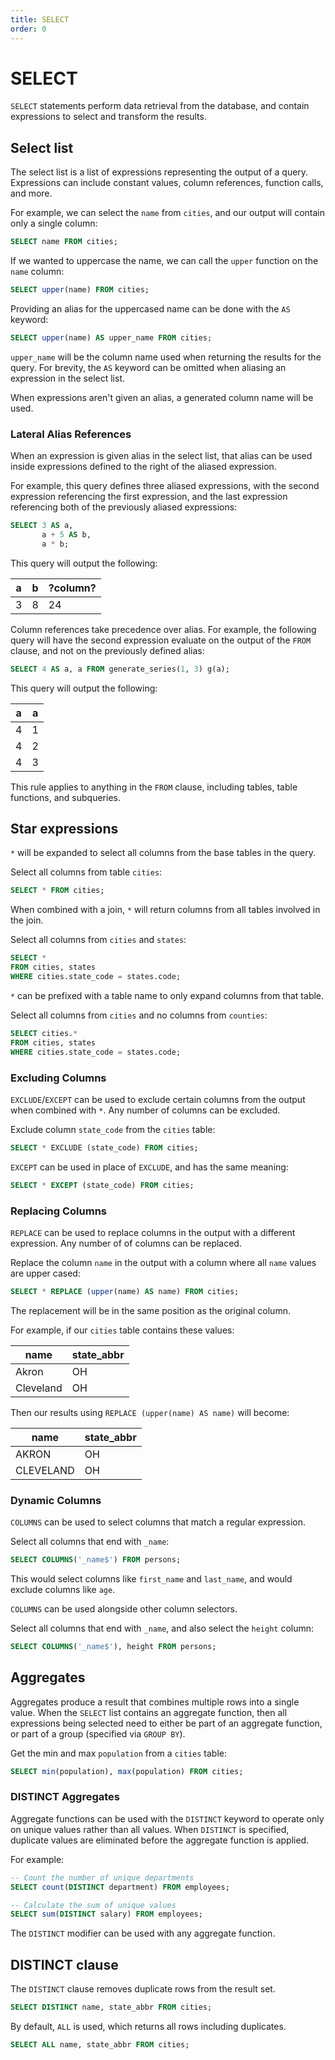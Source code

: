 ```yaml
---
title: SELECT
order: 0
---
```


# SELECT

`SELECT` statements perform data retrieval from the database, and contain
expressions to select and transform the results.

## Select list

The select list is a list of expressions representing the output of a query.
Expressions can include constant values, column references, function calls, and
more.

For example, we can select the `name` from `cities`, and our output will
contain only a single column:

```sql
SELECT name FROM cities;
```

If we wanted to uppercase the name, we can call the `upper` function on the
`name` column:

```sql
SELECT upper(name) FROM cities;
```

Providing an alias for the uppercased name can be done with the `AS` keyword:

```sql
SELECT upper(name) AS upper_name FROM cities;
```

`upper_name` will be the column name used when returning the results for the
query. For brevity, the `AS` keyword can be omitted when aliasing an expression
in the select list.

When expressions aren't given an alias, a generated column name will be used.

### Lateral Alias References

When an expression is given alias in the select list, that alias can be used
inside expressions defined to the right of the aliased expression.

For example, this query defines three aliased expressions, with the second
expression referencing the first expression, and the last expression referencing
both of the previously aliased expressions:


```sql
SELECT 3 AS a,
       a + 5 AS b,
       a * b;
```

This query will output the following:

| a | b | ?column? |
|---|---|----------|
| 3 | 8 | 24       |

Column references take precedence over alias. For example, the following query
will have the second expression evaluate on the output of the `FROM` clause, and
not on the previously defined alias:

```sql
SELECT 4 AS a, a FROM generate_series(1, 3) g(a);
```

This query will output the following:

| a | a |
|---|---|
| 4 | 1 |
| 4 | 2 |
| 4 | 3 |

This rule applies to anything in the `FROM` clause, including tables, table
functions, and subqueries.

## Star expressions

`*` will be expanded to select all columns from the base tables in the query.

Select all columns from table `cities`:

```sql
SELECT * FROM cities;
```

When combined with a join, `*` will return columns from all tables involved in
the join.

Select all columns from `cities` and `states`:

```sql
SELECT *
FROM cities, states
WHERE cities.state_code = states.code;
```

`*` can be prefixed with a table name to only expand columns from that table.

Select all columns from `cities` and no columns from `counties`:

```sql
SELECT cities.*
FROM cities, states
WHERE cities.state_code = states.code;
```

### Excluding Columns

`EXCLUDE`/`EXCEPT` can be used to exclude certain columns from the output when
combined with `*`. Any number of columns can be excluded.

Exclude column `state_code` from the `cities` table:

```sql
SELECT * EXCLUDE (state_code) FROM cities;
```

`EXCEPT` can be used in place of `EXCLUDE`, and has the same meaning:

```sql
SELECT * EXCEPT (state_code) FROM cities;
```

### Replacing Columns

`REPLACE` can be used to replace columns in the output with a different
expression. Any number of of columns can be replaced.

Replace the column `name` in the output with a column where all `name` values
are upper cased:

```sql
SELECT * REPLACE (upper(name) AS name) FROM cities;
```

The replacement will be in the same position as the original column.

For example, if our `cities` table contains these values:

| name      | state_abbr |
|-----------|------------|
| Akron     | OH         |
| Cleveland | OH         |

Then our results using `REPLACE (upper(name) AS name)` will become:

| name      | state_abbr |
|-----------|------------|
| AKRON     | OH         |
| CLEVELAND | OH         |

### Dynamic Columns

`COLUMNS` can be used to select columns that match a regular expression.

Select all columns that end with `_name`:

```sql
SELECT COLUMNS('_name$') FROM persons;
```

This would select columns like `first_name` and `last_name`, and would exclude
columns like `age`.

`COLUMNS` can be used alongside other column selectors.

Select all columns that end with `_name`, and also select the `height` column:

```sql
SELECT COLUMNS('_name$'), height FROM persons;
```

## Aggregates

Aggregates produce a result that combines multiple rows into a single value.
When the `SELECT` list contains an aggregate function, then all expressions
being selected need to either be part of an aggregate function, or part of a
group (specified via `GROUP BY`).

Get the min and max `population` from a `cities` table:

```sql
SELECT min(population), max(population) FROM cities;
```

### DISTINCT Aggregates

Aggregate functions can be used with the `DISTINCT` keyword to operate only on
unique values rather than all values. When `DISTINCT` is specified, duplicate
values are eliminated before the aggregate function is applied.

For example:
```sql
-- Count the number of unique departments
SELECT count(DISTINCT department) FROM employees;

-- Calculate the sum of unique values
SELECT sum(DISTINCT salary) FROM employees;
```

The `DISTINCT` modifier can be used with any aggregate function.

## DISTINCT clause

The `DISTINCT` clause removes duplicate rows from the result set.

```sql
SELECT DISTINCT name, state_abbr FROM cities;
```

By default, `ALL` is used, which returns all rows including duplicates.

```sql
SELECT ALL name, state_abbr FROM cities;
```

